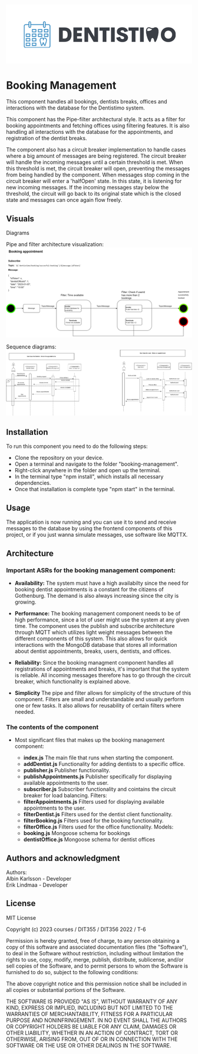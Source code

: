 ![Logo](./img/Logo_Dentistimo.png "Dentistimo logo")

# Booking Management

This component handles all bookings, dentists breaks, offices and interactions with the database for the Dentistimo system. 

This component has the Pipe-filter architectural style. It acts as a filter for booking appointments and fetching offices using filtering features. It is also handling all interactions with the database for the appointments, and registration of the dentist breaks. 

The component also has a circuit breaker implementation to handle cases where a big amount of messages are being registered. The circuit breaker will handle the incoming messages until a certain threshold is met. When this threshold is met, the circuit breaker will open, preventing the messages from being handled by the component. When messages stop coming in the circuit breaker will enter a 'halfOpen' state. In this state, it is listening for new incoming messages. If the incoming messages stay below the threshold, the circuit will go back to its original state which is the closed state and messages can once again flow freely. 

## Visuals

Diagrams

Pipe and filter architecture visualization:
![Logo](./img/Pipe-Filter.jpg "Pipe-filter Diagram")

Sequence diagrams:
![Logo](./img/Sequence_Diagram_v.2.jpg "Sequence Diagram")

## Installation

To run this component you need to do the following steps:

- Clone the repository on your device.
- Open a terminal and navigate to the folder "booking-management".
- Right-click anywhere in the folder and open up the terminal.
- In the terminal type "npm install", which installs all necessary dependencies.
- Once that installation is complete type "npm start" in the terminal.


## Usage

The application is now running and you can use it to send and receive messages to the database by using the frontend components of this project, or if you just wanna simulate messages, use software like MQTTX. 

## Architecture
### Important ASRs for the booking management component:

-   **Availability:** The system must have a high availabilty since the need for booking dentist appointments is a constant for the citizens of Gothenburg. The demand is also always increasing since the city is growing. 
    
-   **Performance:** The booking management component needs to be of high performance, since a lot of user might use the system at any given time. The component uses the publish and subscribe architecture through MQTT which utilizes light weight messages between the different components of this system. This also allows for quick interactions with the MongoDB database that stores all information about dentist appointments, breaks, users, dentists, and offices.
    
- **Reliability:** Since the booking managment component handles all registrations of appointments and breaks, it's important that the system is reliable. All incoming messages therefore has to go through the circuit breaker, which functionality is explained above. 

- **Simplicity** The pipe and filter allows for simplicity of the structure of this component. Filters are small and understandable and usually perform one or few tasks. It also allows for reusability of certain filters where needed. 

### The contents of the component
- Most significant files that makes up the booking management component:

    - **index.js** The main file that runs when starting the component.
    - **addDentist.js** Functionality for adding dentists to a specific office.
    - **publisher.js** Publisher functionality.
    - **publishAppointments.js** Publisher specifically for displaying available appointments to the user.
    - **subscriber.js** Subscriber functionality and cointains the circuit breaker for load balancing. 
    Filters:
	- **filterAppointments.js** Filters used for displaying available appointments to the user.
    - **filterDentist.js** Filters used for the dentist client functionality.
    - **filterBooking.js** Filters used for the booking functionality.
    - **filterOffice.js** Filters used for the office functionality.
    Models:
     - **booking.js** Mongoose schema for bookings
     - **dentistOffice.js** Mongoose schema for dentist offices

## Authors and acknowledgment

Authors: \
Albin Karlsson - Developer \
Erik Lindmaa - Developer

## License

MIT License

Copyright (c) 2023 courses / DIT355 / DIT356  2022 / T-6

Permission is hereby granted, free of charge, to any person obtaining a copy
of this software and associated documentation files (the "Software"), to deal
in the Software without restriction, including without limitation the rights
to use, copy, modify, merge, publish, distribute, sublicense, and/or sell
copies of the Software, and to permit persons to whom the Software is
furnished to do so, subject to the following conditions:

The above copyright notice and this permission notice shall be included in all
copies or substantial portions of the Software.

THE SOFTWARE IS PROVIDED "AS IS", WITHOUT WARRANTY OF ANY KIND, EXPRESS OR
IMPLIED, INCLUDING BUT NOT LIMITED TO THE WARRANTIES OF MERCHANTABILITY,
FITNESS FOR A PARTICULAR PURPOSE AND NONINFRINGEMENT. IN NO EVENT SHALL THE
AUTHORS OR COPYRIGHT HOLDERS BE LIABLE FOR ANY CLAIM, DAMAGES OR OTHER
LIABILITY, WHETHER IN AN ACTION OF CONTRACT, TORT OR OTHERWISE, ARISING FROM,
OUT OF OR IN CONNECTION WITH THE SOFTWARE OR THE USE OR OTHER DEALINGS IN THE
SOFTWARE.


